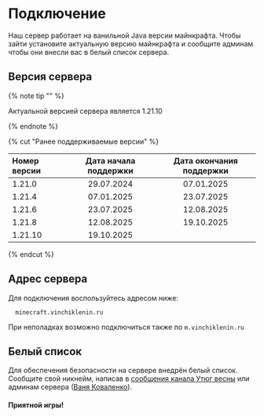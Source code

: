 # Подключение

Наш сервер работает на ванильной Java версии майнкрафта. Чтобы зайти установите актуальную версию майнкрафта и сообщите админам чтобы они внесли вас в белый список сервера.

## Версия сервера

{% note tip "" %}

Актуальной версией сервера является 1.21.10

{% endnote %}

{% cut "Ранее поддерживаемые версии" %}

| Номер версии    | Дата начала поддержки   | Дата окончания поддержки |
| :---            |      :----:      |          :----: |
| 1.21.0          | 29.07.2024 | 07.01.2025 |
| 1.21.4          | 07.01.2025 | 23.07.2025 |
| 1.21.6          | 23.07.2025 | 12.08.2025 |
| 1.21.8          | 12.08.2025 | 19.10.2025 |
| 1.21.10         | 19.10.2025 |  |

{% endcut %}

## Адрес сервера

Для подключения воспользуйтесь адресом ниже:

```
  minecraft.vinchiklenin.ru
```

При неполадках возможно подключиться также по `m.vinchiklenin.ru`

## Белый список

Для обеспечения безопасности на сервере внедрён белый список. Сообщите свой никнейм, написав в [сообщения канала Утюг весны](https://t.me/iron_of_the_spring) или админам сервера ([Ваня Коваленко](https://t.me/vinchiklenin)).


#### Приятной игры!

